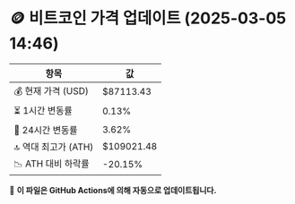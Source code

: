 # 🪙 비트코인 가격 업데이트 (2025-03-05 14:46)

| 항목                | 값 |
|--------------------|----------------|
| 💰 현재 가격 (USD) | $87113.43 |
| ⏳ 1시간 변동률    | 0.13% |
| 📆 24시간 변동률   | 3.62% |
| 🔝 역대 최고가 (ATH) | $109021.48 |
| 📉 ATH 대비 하락률 | -20.15% |

🔄 **이 파일은 GitHub Actions에 의해 자동으로 업데이트됩니다.**
